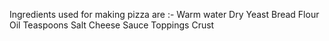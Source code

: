 Ingredients used for making pizza are :-
Warm water
Dry Yeast
Bread Flour
Oil
Teaspoons Salt 
Cheese
Sauce
Toppings
Crust 